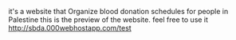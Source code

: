 it's a website that Organize blood donation schedules for people in Palestine
this is the preview of the website.
feel free to use it 
http://sbda.000webhostapp.com/test
